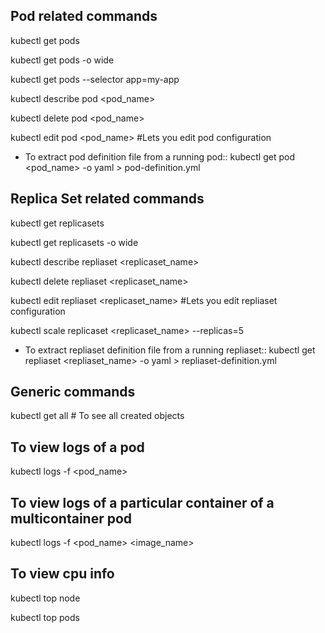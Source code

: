 ## Pod related commands

kubectl get pods

kubectl get pods -o wide

kubectl get pods --selector app=my-app

kubectl describe pod <pod_name>

kubectl delete pod <pod_name>

kubectl edit pod <pod_name> #Lets you edit pod configuration

* To extract pod definition file from a running pod::
kubectl get pod <pod_name> -o yaml > pod-definition.yml

## Replica Set related commands

kubectl get replicasets

kubectl get replicasets -o wide

kubectl describe repliaset <replicaset_name>

kubectl delete repliaset <replicaset_name>

kubectl edit repliaset <replicaset_name> #Lets you edit repliaset configuration

kubectl scale replicaset <replicaset_name> --replicas=5

* To extract repliaset definition file from a running repliaset::
kubectl get repliaset <repliaset_name> -o yaml > repliaset-definition.yml

## Generic commands

kubectl get all # To see all created objects

## To view logs of a pod

kubectl logs -f <pod_name>

## To view logs of a particular container of a multicontainer pod

kubectl logs -f <pod_name> <image_name>

## To view cpu info

kubectl top node

kubectl top pods

